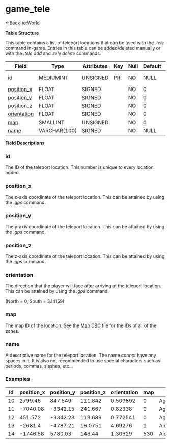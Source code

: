 # game\_tele

[<-Back-to:World](database-world.md)

**Table Structure**

This table contains a list of teleport locations that can be used with the *.tele* command in-game. Entries in this table can be added/deleted manually or with the *.tele add* and *.tele delete* commands.

| Field            | Type         | Attributes | Key | Null | Default | Extra          |
|------------------|--------------|------------|-----|------|---------|----------------|
| [id][1]          | MEDIUMINT | UNSIGNED   | PRI | NO   | NULL    | Auto increment |
| [position_x][2]  | FLOAT        | SIGNED     |     | NO   | 0       |                |
| [position_y][3]  | FLOAT        | SIGNED     |     | NO   | 0       |                |
| [position_z][4]  | FLOAT        | SIGNED     |     | NO   | 0       |                |
| [orientation][5] | FLOAT        | SIGNED     |     | NO   | 0       |                |
| [map][6]         | SMALLINT  | UNSIGNED   |     | NO   | 0       |                |
| [name][7]        | VARCHAR(100) | SIGNED     |     | NO   | NULL    |                |

[1]: #id
[2]: #position_x
[3]: #position_y
[4]: #position_z
[5]: #orientation
[6]: #map
[7]: #name

**Field Descriptions**

### id

The ID of the teleport location. This number is unique to every location added.

### position\_x

The x-axis coordinate of the teleport location. This can be attained by using the *.gps* command.

### position\_y

The y-axis coordinate of the teleport location. This can be attained by using the *.gps* command.

### position\_z

The z-axis coordinate of the teleport location. This can be attained by using the *.gps* command.

### orientation

The direction that the player will face after arriving at the teleport location. This can be attained by using the *.gps* command.

(North = 0, South = 3.14159)

### map

The map ID of the location. See the [Map DBC file](Map) for the IDs of all of the zones.

### name

A descriptive name for the teleport location. The name *cannot* have any spaces in it. It is also not recommended to use special characters such as periods, commas, slashes, etc...

### Examples

| id | position_x | position_y | position_z | orientation | map | name         |
|----|------------|------------|------------|-------------|-----|--------------|
| 10 | 2799.46    | 847.549    | 111.842    | 0.509892    | 0   | AgamandMills |
| 11 | -7040.08   | -3342.15   | 241.667    | 0.82338     | 0   | AgmondsEnd   |
| 12 | 451.572    | -3342.23   | 119.689    | 0.772541    | 0   | AgolWatha    |
| 13 | -2681.4    | -4787.21   | 16.0751    | 4.69276     | 1   | AlcazIsland  |
| 14 | -1746.58   | 5780.03    | 146.44     | 1.30629     | 530 | AldorRise    |
